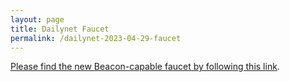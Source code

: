 ```yaml
---
layout: page
title: Dailynet Faucet
permalink: /dailynet-2023-04-29-faucet
---
```


[Please find the new Beacon-capable faucet by following this link](https://faucet.dailynet-2023-04-29.teztnets.xyz).
